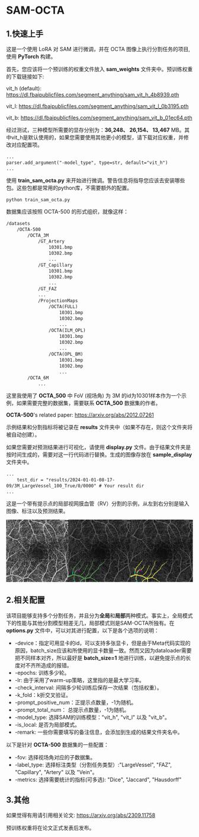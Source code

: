 # SAM-OCTA


## 1.快速上手

这是一个使用 LoRA 对 SAM 进行微调，并在 OCTA 图像上执行分割任务的项目, 使用 **PyTorch** 构建。


首先，您应该将一个预训练的权重文件放入 **sam_weights** 文件夹中。预训练权重的下载链接如下:

vit_h (default): https://dl.fbaipublicfiles.com/segment_anything/sam_vit_h_4b8939.pth 

vit_l: https://dl.fbaipublicfiles.com/segment_anything/sam_vit_l_0b3195.pth

vit_b: https://dl.fbaipublicfiles.com/segment_anything/sam_vit_b_01ec64.pth

经过测试，三种模型所需要的显存分别为：**36,248、 26,154、 13,467** MB。其中vit_h是默认使用的，如果您需要使用其他更小的模型，请下载对应权重，并修改对应配置项。

    ...
    parser.add_argument("-model_type", type=str, default="vit_h")
    ...

使用 **train_sam_octa.py** 来开始进行微调。警告信息将指导您应该去安装哪些包。这些包都是常用的python库，不需要额外的配置。

    python train_sam_octa.py

数据集应该按照 OCTA-500 的形式组织，就像这样：

    /datasets
        /OCTA-500
            /OCTA_3M
                /GT_Artery
                    10301.bmp
                    10302.bmp
                    ...
                /GT_Capillary
                    10301.bmp
                    10302.bmp
                    ...
                /GT_FAZ
                ...
                /ProjectionMaps
                    /OCTA(FULL)
                        10301.bmp
                        10302.bmp
                        ...
                    /OCTA(ILM_OPL)
                        10301.bmp
                        10302.bmp
                        ...
                    /OCTA(OPL_BM)
                        10301.bmp
                        10302.bmp
                        ...
            /OCTA_6M
                ...

这里我使用了 **OCTA_500** 中 FoV (视场角) 为 3M 的id为10301样本作为一个示例，如果需要完整的数据集，需要联系 **OCTA_500** 数据集的作者。

**OCTA-500**'s related paper: https://arxiv.org/abs/2012.07261

示例结果和分割指标将被记录在 **results** 文件夹中（如果不存在，则这个文件夹将被自动创建）。

如果您需要对预测结果进行可视化，请使用 **display.py** 文件。由于结果文件夹是按时间生成的，需要对这一行代码进行替换。生成的图像存放在 **sample_display** 文件夹中。

    ...
        test_dir = "results/2024-01-01-08-17-09/3M_LargeVessel_100_True/0/0000" # Your result dir
    ...

这是一个带有提示点的局部视网膜血管（RV）分割的示例，从左到右分别是输入图像、标注以及预测结果。

![Sample](./figures/sample.png)


## 2.相关配置

该项目能够支持多个分割任务，并且分为**全局**和**局部**两种模式。事实上，全局模式下的性能与其他分割模型相差无几，局部模式则是SAM-OCTA所独有。在 **options.py** 文件中，可以对其进行配置，以下是各个选项的说明：

* -device：指定可用显卡的id，可以支持多张显卡，但是由于Meta代码实现的原因，batch_size应该和所使用的显卡数量一致。然而又因为dataloader需要把不同样本对齐，所以最好是 **batch_size=1** 地进行训练，以避免提示点的长度对不齐所造成的报错。
* -epochs: 训练多少轮。
* -lr: 由于采用了warm-up策略，这里指的是最大学习率。
* -check_interval: 间隔多少轮训练后保存一次结果（包括权重）。
* -k_fold：k折交叉验证。
* -prompt_positive_num：正提示点数量，-1为随机。
* -prompt_total_num： 总提示点数量，-1为随机。
* -model_type: 选择SAM的训练模型："vit_h", "vit_l" 以及 "vit_b"。
* -is_local: 是否为局部模式。
* -remark: 一些你需要填写的备注信息，会添加到生成的结果文件夹名中。

以下是针对 **OCTA-500** 数据集的一些配置：
* -fov: 选择视场角对应的子数据集。
* -label_type: 选择标注类型（分割任务类型）:"LargeVessel", "FAZ", "Capillary", "Artery" 以及 "Vein"。
* -metrics: 选择需要统计的指标(可多选): "Dice", "Jaccard", "Hausdorff"


## 3.其他

如果觉得有用请引用相关论文: https://arxiv.org/abs/2309.11758

预训练权重将在论文正式发表后发布。